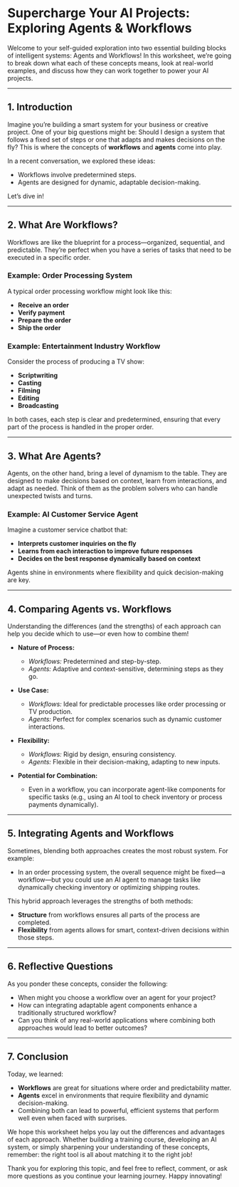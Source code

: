 # Supercharge Your AI Projects: Exploring Agents & Workflows

Welcome to your self-guided exploration into two essential building blocks of intelligent systems: Agents and Workflows! In this worksheet, we’re going to break down what each of these concepts means, look at real-world examples, and discuss how they can work together to power your AI projects.

---

## 1. Introduction

Imagine you’re building a smart system for your business or creative project. One of your big questions might be: Should I design a system that follows a fixed set of steps or one that adapts and makes decisions on the fly? This is where the concepts of **workflows** and **agents** come into play. 

In a recent conversation, we explored these ideas:
- Workflows involve predetermined steps.
- Agents are designed for dynamic, adaptable decision-making.

Let’s dive in!

---

## 2. What Are Workflows?

Workflows are like the blueprint for a process—organized, sequential, and predictable. They’re perfect when you have a series of tasks that need to be executed in a specific order.

### Example: Order Processing System
A typical order processing workflow might look like this:
- **Receive an order**
- **Verify payment**
- **Prepare the order**
- **Ship the order**

### Example: Entertainment Industry Workflow
Consider the process of producing a TV show:
- **Scriptwriting**
- **Casting**
- **Filming**
- **Editing**
- **Broadcasting**

In both cases, each step is clear and predetermined, ensuring that every part of the process is handled in the proper order.

---

## 3. What Are Agents?

Agents, on the other hand, bring a level of dynamism to the table. They are designed to make decisions based on context, learn from interactions, and adapt as needed. Think of them as the problem solvers who can handle unexpected twists and turns.

### Example: AI Customer Service Agent
Imagine a customer service chatbot that:
- **Interprets customer inquiries on the fly**
- **Learns from each interaction to improve future responses**
- **Decides on the best response dynamically based on context**

Agents shine in environments where flexibility and quick decision-making are key.

---

## 4. Comparing Agents vs. Workflows

Understanding the differences (and the strengths) of each approach can help you decide which to use—or even how to combine them!

- **Nature of Process:**
  - *Workflows:* Predetermined and step-by-step.
  - *Agents:* Adaptive and context-sensitive, determining steps as they go.

- **Use Case:**
  - *Workflows:* Ideal for predictable processes like order processing or TV production.
  - *Agents:* Perfect for complex scenarios such as dynamic customer interactions.

- **Flexibility:**
  - *Workflows:* Rigid by design, ensuring consistency.
  - *Agents:* Flexible in their decision-making, adapting to new inputs.

- **Potential for Combination:**
  - Even in a workflow, you can incorporate agent-like components for specific tasks (e.g., using an AI tool to check inventory or process payments dynamically).

---

## 5. Integrating Agents and Workflows

Sometimes, blending both approaches creates the most robust system. For example:
- In an order processing system, the overall sequence might be fixed—a workflow—but you could use an AI agent to manage tasks like dynamically checking inventory or optimizing shipping routes.

This hybrid approach leverages the strengths of both methods:
- **Structure** from workflows ensures all parts of the process are completed.
- **Flexibility** from agents allows for smart, context-driven decisions within those steps.

---

## 6. Reflective Questions

As you ponder these concepts, consider the following:
- When might you choose a workflow over an agent for your project?
- How can integrating adaptable agent components enhance a traditionally structured workflow?
- Can you think of any real-world applications where combining both approaches would lead to better outcomes?

---

## 7. Conclusion

Today, we learned:
- **Workflows** are great for situations where order and predictability matter.
- **Agents** excel in environments that require flexibility and dynamic decision-making.
- Combining both can lead to powerful, efficient systems that perform well even when faced with surprises.

We hope this worksheet helps you lay out the differences and advantages of each approach. Whether building a training course, developing an AI system, or simply sharpening your understanding of these concepts, remember: the right tool is all about matching it to the right job!

Thank you for exploring this topic, and feel free to reflect, comment, or ask more questions as you continue your learning journey. Happy innovating!